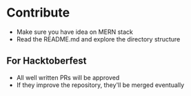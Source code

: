 # Contribute
- Make sure you have idea on MERN stack
- Read the README.md and explore the directory structure

## For Hacktoberfest
- All well written PRs will be approved
- If they improve the repository, they'll be merged eventually
